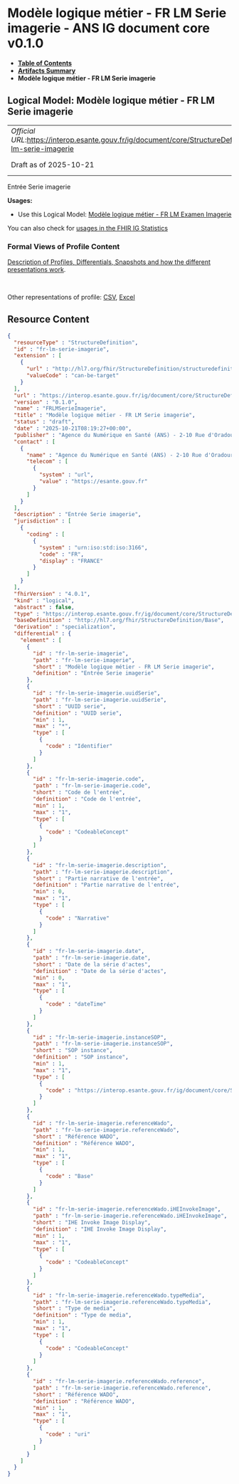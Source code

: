 # Modèle logique métier - FR LM Serie imagerie - ANS IG document core v0.1.0

* [**Table of Contents**](toc.md)
* [**Artifacts Summary**](artifacts.md)
* **Modèle logique métier - FR LM Serie imagerie**

## Logical Model: Modèle logique métier - FR LM Serie imagerie 

| | |
| :--- | :--- |
| *Official URL*:https://interop.esante.gouv.fr/ig/document/core/StructureDefinition/fr-lm-serie-imagerie | *Version*:0.1.0 |
| Draft as of 2025-10-21 | *Computable Name*:FRLMSerieImagerie |

 
Entrée Serie imagerie 

**Usages:**

* Use this Logical Model: [Modèle logique métier - FR LM Examen Imagerie](StructureDefinition-fr-lm-examen-imagerie.md)

You can also check for [usages in the FHIR IG Statistics](https://packages2.fhir.org/xig/ans.document.fr.core|current/StructureDefinition/fr-lm-serie-imagerie)

### Formal Views of Profile Content

 [Description of Profiles, Differentials, Snapshots and how the different presentations work](http://build.fhir.org/ig/FHIR/ig-guidance/readingIgs.html#structure-definitions). 

 

Other representations of profile: [CSV](StructureDefinition-fr-lm-serie-imagerie.csv), [Excel](StructureDefinition-fr-lm-serie-imagerie.xlsx) 



## Resource Content

```json
{
  "resourceType" : "StructureDefinition",
  "id" : "fr-lm-serie-imagerie",
  "extension" : [
    {
      "url" : "http://hl7.org/fhir/StructureDefinition/structuredefinition-type-characteristics",
      "valueCode" : "can-be-target"
    }
  ],
  "url" : "https://interop.esante.gouv.fr/ig/document/core/StructureDefinition/fr-lm-serie-imagerie",
  "version" : "0.1.0",
  "name" : "FRLMSerieImagerie",
  "title" : "Modèle logique métier - FR LM Serie imagerie",
  "status" : "draft",
  "date" : "2025-10-21T08:19:27+00:00",
  "publisher" : "Agence du Numérique en Santé (ANS) - 2-10 Rue d'Oradour-sur-Glane, 75015 Paris",
  "contact" : [
    {
      "name" : "Agence du Numérique en Santé (ANS) - 2-10 Rue d'Oradour-sur-Glane, 75015 Paris",
      "telecom" : [
        {
          "system" : "url",
          "value" : "https://esante.gouv.fr"
        }
      ]
    }
  ],
  "description" : "Entrée Serie imagerie",
  "jurisdiction" : [
    {
      "coding" : [
        {
          "system" : "urn:iso:std:iso:3166",
          "code" : "FR",
          "display" : "FRANCE"
        }
      ]
    }
  ],
  "fhirVersion" : "4.0.1",
  "kind" : "logical",
  "abstract" : false,
  "type" : "https://interop.esante.gouv.fr/ig/document/core/StructureDefinition/fr-lm-serie-imagerie",
  "baseDefinition" : "http://hl7.org/fhir/StructureDefinition/Base",
  "derivation" : "specialization",
  "differential" : {
    "element" : [
      {
        "id" : "fr-lm-serie-imagerie",
        "path" : "fr-lm-serie-imagerie",
        "short" : "Modèle logique métier - FR LM Serie imagerie",
        "definition" : "Entrée Serie imagerie"
      },
      {
        "id" : "fr-lm-serie-imagerie.uuidSerie",
        "path" : "fr-lm-serie-imagerie.uuidSerie",
        "short" : "UUID serie",
        "definition" : "UUID serie",
        "min" : 1,
        "max" : "*",
        "type" : [
          {
            "code" : "Identifier"
          }
        ]
      },
      {
        "id" : "fr-lm-serie-imagerie.code",
        "path" : "fr-lm-serie-imagerie.code",
        "short" : "Code de l'entrée",
        "definition" : "Code de l'entrée",
        "min" : 1,
        "max" : "1",
        "type" : [
          {
            "code" : "CodeableConcept"
          }
        ]
      },
      {
        "id" : "fr-lm-serie-imagerie.description",
        "path" : "fr-lm-serie-imagerie.description",
        "short" : "Partie narrative de l'entrée",
        "definition" : "Partie narrative de l'entrée",
        "min" : 0,
        "max" : "1",
        "type" : [
          {
            "code" : "Narrative"
          }
        ]
      },
      {
        "id" : "fr-lm-serie-imagerie.date",
        "path" : "fr-lm-serie-imagerie.date",
        "short" : "Date de la série d'actes",
        "definition" : "Date de la série d'actes",
        "min" : 0,
        "max" : "1",
        "type" : [
          {
            "code" : "dateTime"
          }
        ]
      },
      {
        "id" : "fr-lm-serie-imagerie.instanceSOP",
        "path" : "fr-lm-serie-imagerie.instanceSOP",
        "short" : "SOP instance",
        "definition" : "SOP instance",
        "min" : 1,
        "max" : "1",
        "type" : [
          {
            "code" : "https://interop.esante.gouv.fr/ig/document/core/StructureDefinition/fr-lm-sop-instance"
          }
        ]
      },
      {
        "id" : "fr-lm-serie-imagerie.referenceWado",
        "path" : "fr-lm-serie-imagerie.referenceWado",
        "short" : "Référence WADO",
        "definition" : "Référence WADO",
        "min" : 1,
        "max" : "1",
        "type" : [
          {
            "code" : "Base"
          }
        ]
      },
      {
        "id" : "fr-lm-serie-imagerie.referenceWado.iHEInvokeImage",
        "path" : "fr-lm-serie-imagerie.referenceWado.iHEInvokeImage",
        "short" : "IHE Invoke Image Display",
        "definition" : "IHE Invoke Image Display",
        "min" : 1,
        "max" : "1",
        "type" : [
          {
            "code" : "CodeableConcept"
          }
        ]
      },
      {
        "id" : "fr-lm-serie-imagerie.referenceWado.typeMedia",
        "path" : "fr-lm-serie-imagerie.referenceWado.typeMedia",
        "short" : "Type de media",
        "definition" : "Type de media",
        "min" : 1,
        "max" : "1",
        "type" : [
          {
            "code" : "CodeableConcept"
          }
        ]
      },
      {
        "id" : "fr-lm-serie-imagerie.referenceWado.reference",
        "path" : "fr-lm-serie-imagerie.referenceWado.reference",
        "short" : "Référence WADO",
        "definition" : "Référence WADO",
        "min" : 1,
        "max" : "1",
        "type" : [
          {
            "code" : "uri"
          }
        ]
      }
    ]
  }
}

```
